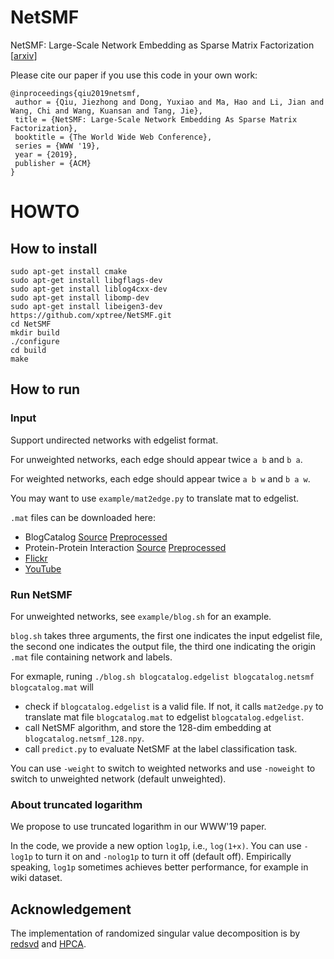 # NetSMF

NetSMF: Large-Scale Network Embedding as Sparse Matrix Factorization [[arxiv](https://arxiv.org/abs/1906.11156)]

Please cite our paper if you use this code in your own work:

```
@inproceedings{qiu2019netsmf,
 author = {Qiu, Jiezhong and Dong, Yuxiao and Ma, Hao and Li, Jian and Wang, Chi and Wang, Kuansan and Tang, Jie},
 title = {NetSMF: Large-Scale Network Embedding As Sparse Matrix Factorization},
 booktitle = {The World Wide Web Conference},
 series = {WWW '19},
 year = {2019},
 publisher = {ACM}
} 
```

# HOWTO

## How to install
```
sudo apt-get install cmake
sudo apt-get install libgflags-dev
sudo apt-get install liblog4cxx-dev
sudo apt-get install libomp-dev
sudo apt-get install libeigen3-dev
https://github.com/xptree/NetSMF.git
cd NetSMF
mkdir build
./configure
cd build
make
```

## How to run

### Input

Support undirected networks with edgelist format.

For unweighted networks, each edge should appear twice `a b` and `b a`.

For weighted networks, each edge should appear twice `a b w` and `b a w`.

You may want to use `example/mat2edge.py` to translate mat to edgelist.

`.mat` files can be downloaded here:

* BlogCatalog [Source](http://socialcomputing.asu.edu/datasets/BlogCatalog3) [Preprocessed](http://leitang.net/code/social-dimension/data/blogcatalog.mat)
* Protein-Protein Interaction [Source](http://thebiogrid.org/download.php) [Preprocessed](http://snap.stanford.edu/node2vec/Homo_sapiens.mat)
* [Flickr](http://leitang.net/code/social-dimension/data/flickr.mat)
* [YouTube](http://leitang.net/code/social-dimension/data/youtube.mat)



### Run NetSMF

For unweighted networks, see `example/blog.sh` for an example.

`blog.sh` takes three arguments, the first one indicates the input edgelist file, the second one indicates the output file, the third one indicating the origin `.mat` file containing network and labels.

For exmaple, runing `./blog.sh blogcatalog.edgelist blogcatalog.netsmf blogcatalog.mat` will

* check if `blogcatalog.edgelist` is a valid file. If not, it calls `mat2edge.py` to translate mat file `blogcatalog.mat` to edgelist `blogcatalog.edgelist`.
* call NetSMF algorithm, and store the 128-dim embedding at `blogcatalog.netsmf_128.npy`.
* call `predict.py` to evaluate NetSMF at the label classification task.

You can use `-weight` to switch to weighted networks and use `-noweight` to switch to unweighted network (default unweighted).

### About truncated logarithm

We propose to use truncated logarithm in our WWW'19 paper.

In the code, we provide a new option `log1p`, i.e., `log(1+x)`. You can use  `-log1p` to turn it on and `-nolog1p` to turn it off (default off). Empirically speaking, `log1p` sometimes achieves better performance, for example in wiki dataset.


## Acknowledgement

The implementation of randomized singular value decomposition is by [redsvd](https://code.google.com/p/redsvd/) and [HPCA](https://github.com/idiap/hpca).
